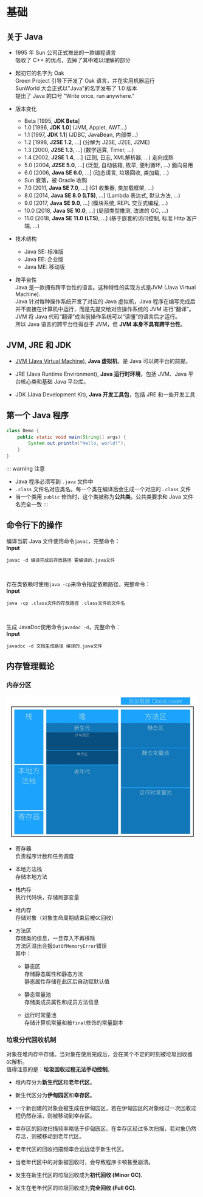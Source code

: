 # 基础
## 关于 Java
+ 1995 年 Sun 公司正式推出的一款编程语言  
吸收了 C++ 的优点，去掉了其中难以理解的部分

+ 起初它的名字为 Oak  
Green Project 引导下开发了 Oak 语言，并在实用机器运行  
SunWorld 大会正式以"Java"的名字发布了 1.0 版本  
提出了 Java 的口号 "Write once, run anywhere."

+ 版本变化
   + Beta [1995, **JDK Beta**]
   + 1.0 [1996, **JDK 1.0**] (JVM, Applet, AWT...)
   + 1.1 [1997, **JDK 1.1**] (JDBC, JavaBean, 内部类...)
   + 1.2 [1998, **J2SE 1.2**, ...] (分解为 J2SE, J2EE, J2ME)
   + 1.3 [2000, **J2SE 1.3**, ...] (数学运算, Timer, ...)
   + 1.4 [2002, **J2SE 1.4**, ...] (正则, 日志, XML解析器, ...) 走向成熟
   + 5.0 [2004, **J2SE 5.0**, ...] (泛型, 自动装箱, 枚举, 便利循环, ...) 面向易用
   + 6.0 [2006, **Java SE 6.0**, ...] (动态语言, 垃圾回收, 类加载, ...)
   + Sun 衰落，被 Oracle 收购
   + 7.0 [2011, **Java SE 7.0**, ...] (G1 收集器, 类加载框架, ...)
   + 8.0 [2014, **Java SE 8.0 (LTS)**, ...] (Lambda 表达式, 默认方法, ...)
   + 9.0 [2017, **Java SE 9.0**, ...] (模块系统, REPL 交互式编程, ...)
   + 10.0 [2018, **Java SE 10.0**, ...] (局部类型推测, 改进的 GC, ...)
   + 11.0 [2018, **Java SE 11.0 (LTS)**, ...] (基于嵌套的访问控制, 标准 Http 客户端, ...)

+ 技术结构
   + Java SE: 标准版
   + Java EE: 企业版
   + Java ME: 移动版

+ 跨平台性  
Java 是一款拥有跨平台性的语言。这种特性的实现方式是<span id="JVM"></span>JVM (Java Virtual Machine).  
Java 针对每种操作系统开发了对应的 Java 虚拟机，Java 程序在编写完成后并不直接在计算机中运行，而是先提交给对应操作系统的 JVM 进行“翻译”。JVM 将 Java 代码“翻译”成当前操作系统可以“读懂”的语言后才运行。  
所以 Java 语言的跨平台性得益于 JVM，但 **JVM 本身不具有跨平台性**。

## JVM, JRE 和 JDK
+ [JVM (Java Virtual Machine)](#JVM), **Java 虚拟机**，是 Java 可以跨平台的前提。

+ JRE (Java Runtime Environment), **Java 运行时环境**，包括 JVM、Java 平台核心类和基础 Java 平台库。

+ JDK (Java Development Kit), **Java 开发工具包**，包括 JRE 和一些开发工具.

## 第一个 Java 程序
``` java
class Demo {
    public static void main(String[] args) {
        System.out.println("Hello, world!");
    }
}
```

::: warning 注意
+ Java 程序必须写到 `.java` 文件中
+ `.class` 文件名对应类名。每一个类在编译后会生成一个对应的 `.class` 文件
+ 当一个类用 `public` 修饰时，这个类被称为**公共类**。公共类要求和 Java 文件名完全一致
:::

## 命令行下的操作
编译当前 Java 文件使用命令`javac`，完整命令：  
**Input**
```
javac -d 编译完成后存放路径 要编译的.java文件
```
<br>

存在类依赖时使用`java -cp`来命令指定依赖路径，完整命令：  
**Input**
```
java -cp .class文件的存放路径 .class文件的文件名
```
<br>

生成 JavaDoc使用命令`javadoc -d`，完整命令：  
**Input**
```
javadoc -d 文档生成路径 编译的.java文件
```

## 内存管理概论
### 内存分区
![内存分区](/img/内存管理.jpg)

+ 寄存器  
  负责程序计数和任务调度

+ 本地方法栈  
  存储本地方法

+ 栈内存  
  执行代码块，存储局部变量

+ 堆内存  
  存储对象（对象生命周期结束后被`GC`回收）

+ 方法区  
  存储类的信息，一旦存入不再移除  
  方法区溢出会报`OutOfMemoryError`错误  
  其中：  
  + 静态区  
    存储静态属性和静态方法  
    静态属性存储在此区后自动赋默认值

  + 静态常量池  
    存储类成员属性和成员方法信息  

  + 运行时常量池  
    存储计算机常量和被`final`修饰的常量副本

### 垃圾分代回收机制
对象在堆内存中存储。当对象在使用完成后，会在某个不定的时刻被垃圾回收器`GC`解析。  
值得注意的是：**垃圾回收过程无法手动控制**。  
+ 堆内存分为**新生代区**和**老年代区**。  

+ 新生代区分为**伊甸园区**和**幸存区**。  

+ 一个新创建的对象会被生成在伊甸园区，若在伊甸园区的对象经过一次回收过程仍然存活，则被移动到幸存区。  

+ 幸存区的回收扫描频率略低于伊甸园区。在幸存区经过多次扫描，若对象仍然存活，则被移动到老年代区。

+ 老年代区的回收扫描频率会远远低于新生代区。

+ 当老年代区中的对象被回收时，会导致程序卡顿甚至崩溃。

+ 发生在新生代区的垃圾回收成为**初代回收 (Minor GC)**.

+ 发生在老年代区的垃圾回收成为**完全回收 (Full GC)**.